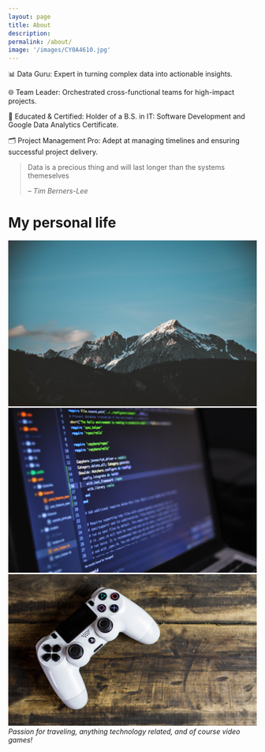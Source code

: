 ```yaml
---
layout: page
title: About
description:
permalink: /about/
image: '/images/CY0A4610.jpg'
---
```


📊 Data Guru: Expert in turning complex data into actionable insights.

🌐 Team Leader: Orchestrated cross-functional teams for high-impact projects.

🌟 Educated & Certified: Holder of a B.S. in IT: Software Development and Google Data Analytics Certificate.

🗂️ Project Management Pro: Adept at managing timelines and ensuring successful project delivery.

> Data is a precious thing and will last longer than the systems themeselves
>
> <cite>– Tim Berners-Lee</cite>

# My personal life

<div class="gallery-box">
  <div class="gallery">
    <img src="/images/mountains.jpg" loading="lazy">
    <img src="/images/technology.jpg" loading="lazy">
    <img src="/images/videogame.jpg" loading="lazy">
  </div>
  <em>Passion for traveling, anything technology related, and of course video games!</em>
</div>